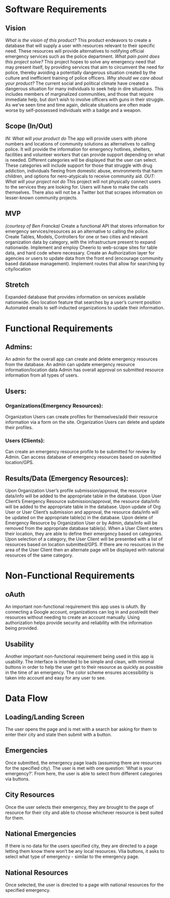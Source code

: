 # Software Requirements

## Vision
_What is the vision of this product?_
This product endeavors to create a database that will supply a user with resources relevant to their specific need. These resources will provide alternatives to notifying official emergency services such as the police department.
_What pain point does this project solve?_
This project hopes to solve any emergency need that may present itself, by providing services that aim to circumvent the need for police, thereby avoiding a potentially dangerous situation created by the culture and inefficient training of police officers.
_Why should we care about your product?_
The current social and political climate have created a dangerous situation for many individuals to seek help in dire situations. This includes members of marginalized communities, and those that require immediate help, but don’t wish to involve officers with guns in their struggle. As we’ve seen time and time again, delicate situations are often made worse by self-possessed individuals with a badge and a weapon.

## Scope (In/Out)

_IN: What will your product do_
The app will provide users with phone numbers and locations of community solutions as alternatives to calling police.
It will provide the information for emergency hotlines, shelters, facilities and volunteer workers that can provide support depending on what is needed. Different categories will be displayed that the user can select.
These categories will include support for those that struggle with drug addiction, individuals fleeing from domestic abuse, environments that harm children, and options for nero-atypicals to receive community aid.
_OUT: What will your project not do_
This project will not physically connect users to the services they are looking for. Users will have to make the calls themselves.
There also will not be a Twitter bot that scrapes information on lesser-known community projects.

## MVP
_(courtesy of Ben Francka)_
Create a functional API that stores information for emergency services/resources as an alternative to calling the police.  
Create Tables, Models, Controllers for one or two cities and relevant organization data by category, with the infrastructure present to expand nationwide. 
Implement and employ Cheerio to web-scrape sites for table data, and hard code where necessary.
Create an Authorization layer for agencies or users to update data from the front end (encourage community based database management).
Implement routes that allow for searching by city/location

## Stretch
Expanded database that provides information on services available nationwide.
Geo location feature that searches by a user’s current position
Automated emails to self-inducted organizations to update their information.


# Functional Requirements

## Admins:

An admin for the overall app can create and delete emergency resources from the database.
An admin can update emergency resource information/location data
Admin has overall approval on submitted resource information from all types of users.

## Users:

### Organizations(Emergency Resources):

Organization Users can create profiles for themselves/add their resource information via a form on the site.
Organization Users can delete and update their profiles.

### Users (Clients):

Can create an emergency resource profile to be submitted for review by Admin.
Can access database of emergency resources based on submitted location/GPS.

## Results/Data (Emergency Resources):

Upon Organization User’s profile submission/approval, the resource data/info will be added to the appropriate table in the database.
Upon User Client’s Emergency Resource submission/approval, the resource data/info will be added to the appropriate table in the database.
Upon update of Org User or User Client’s submission and approval, the resource data/info will be updated on the appropriate table(s) in the database.
Upon delete of Emergency Resource by Organization User or by Admin, data/info will be removed from the appropriate database table(s).
When a User Client enters their location, they are able to define their emergency based on categories.
Upon selection of a category, the User Client will be presented with a list of resources based on location submitted/GPS.
If there are no resources in the area of the User Client then an alternate page will be displayed with national resources of the same category.


# Non-Functional Requirements 

## oAuth
An important non-functional requirement this app uses is oAuth. By connecting a Google account, organizations can log in and post/edit their resources without needing to create an account manually. Using authorization helps provide security and reliability with the information being provided. 

## Usability
Another important non-functional requirement being used in this app is usability. The interface is intended to be simple and clean, with minimal buttons in order to help the user get to their resource as quickly as possible in the time of an emergency.  The color scheme ensures accessibility is taken into account and easy for any user to see. 

# Data Flow

## Loading/Landing Screen
 The user opens the page and is met with a search bar asking for them to enter their city and state then submit with a button.

## Emergencies
 Once submitted, the emergency page loads (assuming there are resources for the specified city). The user is met with one question: ‘What is your emergency?’. From here, the user is able to select from different categories via buttons.

## City Resources
 Once the user selects their emergency, they are brought to the page of resource for their city and able to choose whichever resource is best suited for them.

## National Emergencies
 If there is no data for the users specified city, they are directed to a page letting them know there won’t be any local resources. VIia buttons, it asks to select what type of emergency - similar to the emergency page.

## National Resources
 Once selected, the user is directed to a page with national resources for the specified emergency. 

